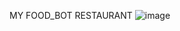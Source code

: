 MY FOOD_BOT RESTAURANT
![image](https://github.com/user-attachments/assets/8d9780de-04ae-48f5-9655-ed7d1589eb43)
